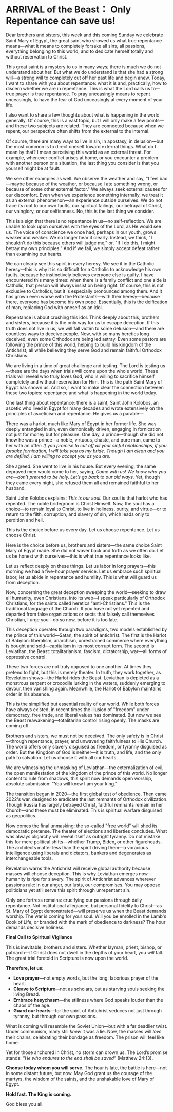 # ARRIVAL of the Beast： Only Repentance can save us!

Dear brothers and sisters, this week and this coming Sunday we celebrate Saint Mary of Egypt, the great saint who showed us what true repentance means—what it means to completely forsake all sins, all passions, everything belonging to this world, and to dedicate herself totally and without reservation to Christ.  

This great saint is a mystery to us in many ways; there is much we do not understand about her. But what we do understand is that she had a strong will—a strong will to completely cut off her past life and begin anew. Today, I want to share with you about repentance: what it is and, practically, how to discern whether we are in repentance. This is what the Lord calls us to—true prayer is true repentance. To pray unceasingly means to repent unceasingly, to have the fear of God unceasingly at every moment of your life.  

I also want to share a few thoughts about what is happening in the world generally. Of course, this is a vast topic, but I will only make a few points—and these two subjects are related. They are connected because when we repent, our perspective often shifts from the external to the internal.  

Of course, there are many ways to live in sin, in apostasy, in delusion—but the most common is to direct oneself toward external things. What do I mean by that? I mean perceiving this world as an external threat. For example, whenever conflict arises at home, or you encounter a problem with another person or a situation, the last thing you consider is that you yourself might be at fault.  

We see other examples as well. We observe the weather and say, "I feel bad—maybe because of the weather, or because I ate something wrong, or because of some other external factor." We always seek external causes for our discomfort. Even when we experience something internally, we treat it as an external phenomenon—an experience outside ourselves. We do not trace its root to our own faults, our spiritual failings, our betrayal of Christ, our vainglory, or our selfishness. No, this is the last thing we consider.  

This is a sign that there is no repentance in us—no self-reflection. We are unable to look upon ourselves with the eyes of the Lord, as He would see us. The voice of conscience we once had, perhaps in our youth, grows weaker and weaker. We no longer hear it clearly. Instead, we think, "I shouldn’t do this because others will judge me," or, "If I do this, I might betray my own principles." And if we fail, we simply accept defeat rather than examining our hearts.

We can clearly see this spirit in every heresy. We see it in the Catholic heresy—this is why it is so difficult for a Catholic to acknowledge his own faults, because he instinctively believes everyone else is guilty. I have encountered this many times: when there is a family conflict and one side is Catholic, that person will always insist on being right. Of course, this is not exclusive to Catholics, but it is especially pronounced among them. And it has grown even worse with the Protestants—with their heresy—because there, everyone has become his own pope. Essentially, this is the deification of man, replacing God with oneself as an idol.  

Repentance is about crushing this idol. Think deeply about this, brothers and sisters, because it is the only way for us to escape deception. If this truth does not live in us, we will fall victim to some delusion—and there are countless ways to deceive people. Now, with so many heretics long deceived, even some Orthodox are being led astray. Even some pastors are following the prince of this world, helping to build his kingdom of the Antichrist, all while believing they serve God and remain faithful Orthodox Christians.  

We are living in a time of great challenge and testing. The Lord is testing us—these are the days when trials will come upon the whole world. These trials will reveal who truly loves God, who is willing to sacrifice himself completely and without reservation for Him. This is the path Saint Mary of Egypt has shown us. And so, I want to make clear the connection between these two topics: repentance and what is happening in the world today.  

One last thing about repentance: there is a saint, Saint John Kolobos, an ascetic who lived in Egypt for many decades and wrote extensively on the principles of asceticism and repentance. He gives us a parable—  

There was a harlot, much like Mary of Egypt in her former life. She was deeply entangled in sin, even demonically driven, engaging in fornication not just for money but for pleasure. One day, a prince—though she did not know he was a prince—a noble, virtuous, chaste, and pure man, came to her with an offer: *If you promise to cut off all your sinful relationships, if you forsake fornication, I will take you as my bride. Though I am clean and you are defiled, I am willing to accept you as you are.*  

She agreed. She went to live in his house. But every evening, the same depraved men would come to her, saying, *Come with us! We know who you are—don’t pretend to be holy. Let’s go back to our old ways.* Yet, though they came every night, she refused them all and remained faithful to her husband.  

Saint John Kolobos explains: *This is our soul.* Our soul is that harlot who has repented. The noble bridegroom is Christ Himself. Now, the soul has a choice—to remain loyal to Christ, to live in holiness, purity, and virtue—or to return to the filth, corruption, and slavery of sin, which leads only to perdition and hell.  

This is the choice before us every day. Let us choose repentance. Let us choose Christ.

Here is the choice before us, brothers and sisters—the same choice Saint Mary of Egypt made. She did not waver back and forth as we often do. Let us be honest with ourselves—this is what true repentance looks like.  

Let us reflect deeply on these things. Let us labor in long prayers—this morning we had a five-hour prayer service. Let us embrace such spiritual labor, let us abide in repentance and humility. This is what will guard us from deception.  

Now, concerning the great deception sweeping the world—seeking to draw all humanity, even Christians, into its web—I speak particularly of Orthodox Christians, for the saints called heretics "anti-Christians." This is the traditional language of the Church. If you have not yet repented and departed from false organizations or sects that falsely call themselves Christian, I urge you—do so now, before it is too late.  

This deception operates through two paradigms, two models established by the prince of this world—Satan, the spirit of antichrist. The first is the Harlot of Babylon: liberalism, anarchism, unrestrained commerce where everything is bought and sold—capitalism in its most corrupt form. The second is Leviathan, the Beast: totalitarianism, fascism, dictatorship, war—all forms of oppressive control.  

These two forces are not truly opposed to one another. At times they pretend to fight, but this is merely theater. In truth, they work together, as Revelation shows—the Harlot rides the Beast. Leviathan is depicted as a monstrous serpent or crocodile lurking in the waters, suddenly emerging to devour, then vanishing again. Meanwhile, the Harlot of Babylon maintains order in his absence.  

This is the simplified but essential reality of our world. While both forces have always existed, in recent times the illusion of "freedom" under democracy, free trade, and liberal values has dominated. But now we see the Beast reawakening—totalitarian control rising openly. The masks are coming off.  

Brothers and sisters, we must not be deceived. The only safety is in Christ—through repentance, prayer, and unwavering faithfulness to His Church. The world offers only slavery disguised as freedom, or tyranny disguised as order. But the Kingdom of God is neither—it is truth, and life, and the only path to salvation. Let us choose it with all our hearts.

We are witnessing the unmasking of Leviathan—the externalization of evil, the open manifestation of the kingdom of the prince of this world. No longer content to rule from shadows, this spirit now demands open worship, absolute submission: "You will know I am your king."  

The transition began in 2020—the first global test of obedience. Then came 2022's war, designed to eradicate the last remnants of Orthodox civilization. Though Russia has largely betrayed Christ, faithful remnants remain in her Church—and these must be eliminated. This is spiritual warfare disguised as geopolitics.  

Now comes the final unmasking: the so-called "free world" will shed its democratic pretense. The theater of elections and liberties concludes. What was always oligarchy will reveal itself as outright tyranny. Do not mistake this for mere political shifts—whether Trump, Biden, or other figureheads. The architects matter less than the spirit driving them—a voracious intelligence using liberals and dictators, bankers and degenerates as interchangeable tools.  

Revelation warns the Antichrist will receive global authority because masses will choose deception. This is why Leviathan emerges now—humanity is ripe for slavery. The spirit of Antichrist advances wherever passions rule: in our anger, our lusts, our compromises. You may oppose politicians yet still serve this spirit through unrepentant sin.  

Only one fortress remains: crucifying our passions through daily repentance. Not institutional allegiance, but personal fidelity to Christ—as St. Mary of Egypt demonstrated—will preserve us when the Beast demands worship. The war is coming for your soul. Will you be enrolled in the Lamb's Book of Life, or branded with the mark of obedience to darkness? The hour demands decisive holiness.

**Final Call to Spiritual Vigilance**  

This is inevitable, brothers and sisters. Whether layman, priest, bishop, or patriarch—if Christ does not dwell in the depths of your heart, you *will* fall. The great trial foretold in Scripture is now upon the world.  

**Therefore, let us:**  
- **Love prayer**—not empty words, but the long, laborious prayer of the heart.  
- **Cleave to Scripture**—not as scholars, but as starving souls seeking the living Bread.  
- **Embrace hesychasm**—the stillness where God speaks louder than the chaos of the age.  
- **Guard our hearts**—for the spirit of Antichrist seduces not just through tyranny, but through our own passions.  

What is coming will resemble the Soviet Union—but with a far deadlier twist. Under communism, many still *knew* it was a lie. Now, the masses will *love* their chains, celebrating their bondage as freedom. The prison will feel like home.  

Yet for those anchored in Christ, no storm can drown us. The Lord’s promise stands: *"He who endures to the end shall be saved"* (Matthew 24:13).  

**Choose today whom you will serve.** The hour is late, the battle is here—not in some distant future, but now. May God grant us the courage of the martyrs, the wisdom of the saints, and the unshakable love of Mary of Egypt.  

**Hold fast. The King is coming.**  

God bless you all.

